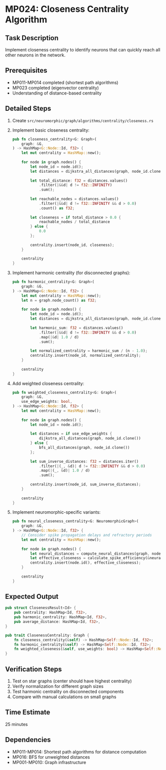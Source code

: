 # MP024: Closeness Centrality Algorithm

## Task Description
Implement closeness centrality to identify neurons that can quickly reach all other neurons in the network.

## Prerequisites
- MP011-MP014 completed (shortest path algorithms)
- MP023 completed (eigenvector centrality)
- Understanding of distance-based centrality

## Detailed Steps

1. Create `src/neuromorphic/graph/algorithms/centrality/closeness.rs`

2. Implement basic closeness centrality:
   ```rust
   pub fn closeness_centrality<G: Graph>(
       graph: &G,
   ) -> HashMap<G::Node::Id, f32> {
       let mut centrality = HashMap::new();
       
       for node in graph.nodes() {
           let node_id = node.id();
           let distances = dijkstra_all_distances(graph, node_id.clone());
           
           let total_distance: f32 = distances.values()
               .filter(|&&d| d != f32::INFINITY)
               .sum();
           
           let reachable_nodes = distances.values()
               .filter(|&&d| d != f32::INFINITY && d > 0.0)
               .count() as f32;
           
           let closeness = if total_distance > 0.0 {
               reachable_nodes / total_distance
           } else {
               0.0
           };
           
           centrality.insert(node_id, closeness);
       }
       
       centrality
   }
   ```

3. Implement harmonic centrality (for disconnected graphs):
   ```rust
   pub fn harmonic_centrality<G: Graph>(
       graph: &G,
   ) -> HashMap<G::Node::Id, f32> {
       let mut centrality = HashMap::new();
       let n = graph.node_count() as f32;
       
       for node in graph.nodes() {
           let node_id = node.id();
           let distances = dijkstra_all_distances(graph, node_id.clone());
           
           let harmonic_sum: f32 = distances.values()
               .filter(|&&d| d != f32::INFINITY && d > 0.0)
               .map(|&d| 1.0 / d)
               .sum();
           
           let normalized_centrality = harmonic_sum / (n - 1.0);
           centrality.insert(node_id, normalized_centrality);
       }
       
       centrality
   }
   ```

4. Add weighted closeness centrality:
   ```rust
   pub fn weighted_closeness_centrality<G: Graph>(
       graph: &G,
       use_edge_weights: bool,
   ) -> HashMap<G::Node::Id, f32> {
       let mut centrality = HashMap::new();
       
       for node in graph.nodes() {
           let node_id = node.id();
           
           let distances = if use_edge_weights {
               dijkstra_all_distances(graph, node_id.clone())
           } else {
               bfs_all_distances(graph, node_id.clone())
           };
           
           let sum_inverse_distances: f32 = distances.iter()
               .filter(|(_, &d)| d != f32::INFINITY && d > 0.0)
               .map(|(_, &d)| 1.0 / d)
               .sum();
           
           centrality.insert(node_id, sum_inverse_distances);
       }
       
       centrality
   }
   ```

5. Implement neuromorphic-specific variants:
   ```rust
   pub fn neural_closeness_centrality<G: NeuromorphicGraph>(
       graph: &G,
   ) -> HashMap<G::Node::Id, f32> {
       // Consider spike propagation delays and refractory periods
       let mut centrality = HashMap::new();
       
       for node in graph.nodes() {
           let neural_distances = compute_neural_distances(graph, node.id());
           let effective_closeness = calculate_spike_efficiency(&neural_distances);
           centrality.insert(node.id(), effective_closeness);
       }
       
       centrality
   }
   ```

## Expected Output
```rust
pub struct ClosenessResult<Id> {
    pub centrality: HashMap<Id, f32>,
    pub harmonic_centrality: HashMap<Id, f32>,
    pub average_distance: HashMap<Id, f32>,
}

pub trait ClosenessCentrality: Graph {
    fn closeness_centrality(&self) -> HashMap<Self::Node::Id, f32>;
    fn harmonic_centrality(&self) -> HashMap<Self::Node::Id, f32>;
    fn weighted_closeness(&self, use_weights: bool) -> HashMap<Self::Node::Id, f32>;
}
```

## Verification Steps
1. Test on star graphs (center should have highest centrality)
2. Verify normalization for different graph sizes
3. Test harmonic centrality on disconnected components
4. Compare with manual calculations on small graphs

## Time Estimate
25 minutes

## Dependencies
- MP011-MP014: Shortest path algorithms for distance computation
- MP016: BFS for unweighted distances
- MP001-MP010: Graph infrastructure